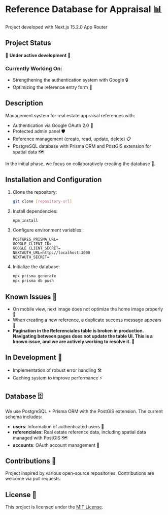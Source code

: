 # Reference Database for Appraisal 📊
Project developed with Next.js 15.2.0 App Router

## Project Status
🚧 **Under active development** 🚧

### Currently Working On:
- Strengthening the authentication system with Google 🔒
- Optimizing the reference entry form 📝

## Description
Management system for real estate appraisal references with:
- Authentication via Google OAuth 2.0 🔐
- Protected admin panel 🛡️
- Reference management (create, read, update, delete) 📋
- PostgreSQL database with Prisma ORM and PostGIS extension for spatial data 🗺️

In the initial phase, we focus on collaboratively creating the database 🤝.

## Installation and Configuration

1. Clone the repository:
    ```bash
    git clone [repository-url]
    ```

2. Install dependencies:
    ```bash
    npm install
    ```

3. Configure environment variables:
    ```
    POSTGRES_PRISMA_URL=
    GOOGLE_CLIENT_ID=
    GOOGLE_CLIENT_SECRET=
    NEXTAUTH_URL=http://localhost:3000
    NEXTAUTH_SECRET=
    ```

4. Initialize the database:
    ```bash
    npx prisma generate
    npx prisma db push
    ```

## Known Issues 🐛
- On mobile view, next image does not optimize the home image properly 📱
- When creating a new reference, a duplicate success message appears 📨
- **Pagination in the Referenciales table is broken in production.  Navigating between pages does not update the table UI. This is a known issue, and we are actively working to resolve it. 🚧**

## In Development 🚀
- Implementation of robust error handling 🛠️
- Caching system to improve performance ⚡

## Database 🗄️
We use PostgreSQL + Prisma ORM with the PostGIS extension. The current schema includes:
- **users**: Information of authenticated users 👤
- **referenciales**: Real estate reference data, including spatial data managed with PostGIS 🗺️
- **accounts**: OAuth account management 🔐

## Contributions 🤝
Project inspired by various open-source repositories. Contributions are welcome via pull requests.

## License 📄
This project is licensed under the [MIT License](https://opensource.org/licenses/MIT).
